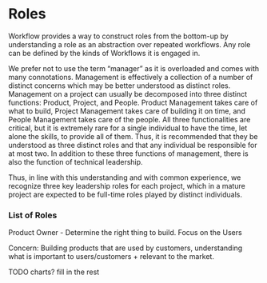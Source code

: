 # Roles

Workflow provides a way to construct roles from the bottom-up by understanding
a role as an abstraction over repeated workflows. Any role can be defined by
the kinds of Workflows it is engaged in.

We prefer not to use the term “manager” as it is overloaded and comes with many
connotations. Management is effectively a collection of a number of distinct
concerns which may be better understood as distinct roles. Management on a
project can usually be decomposed into three distinct functions: Product,
Project, and People. Product Management takes care of what to build, Project
Management takes care of building it on time, and People Management takes care
of the people. All three functionalities are critical, but it is extremely rare
for a single individual to have the time, let alone the skills, to provide all
of them. Thus, it is recommended that they be understood as three distinct roles
and that any individual be responsible for at most two. In addition to these
three functions of management, there is also the function of technical
leadership.

Thus, in line with this understanding and with common experience, we recognize
three key leadership roles for each project, which in a mature project are
expected to be full-time roles played by distinct individuals.

### List of Roles

Product Owner - Determine the right thing to build. Focus on the Users

Concern:  Building products that are used by customers, understanding what is
important to users/customers + relevant to the market.

TODO charts? fill in the rest
